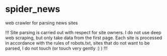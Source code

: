 # spider_news
web crawler for parsing news sites

!!! 
Site parsing is carried out with respect for site owners. 
I do not use deep web scraping, but only take data from the first page. 
Each site is processed in accordance with the rules of robots.txt, 
sites that do not want to be parsed, I do not touch (or touch very gently :) )
!!!

